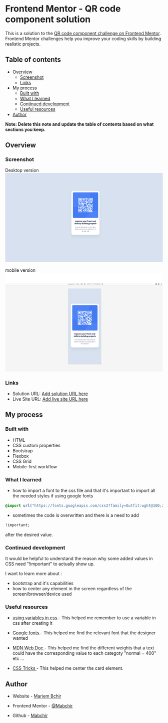 # Frontend Mentor - QR code component solution

This is a solution to the [QR code component challenge on Frontend Mentor](https://www.frontendmentor.io/challenges/qr-code-component-iux_sIO_H). Frontend Mentor challenges help you improve your coding skills by building realistic projects.

## Table of contents

- [Overview](#overview)
  - [Screenshot](#screenshot)
  - [Links](#links)
- [My process](#my-process)
  - [Built with](#built-with)
  - [What I learned](#what-i-learned)
  - [Continued development](#continued-development)
  - [Useful resources](#useful-resources)
- [Author](#author)

**Note: Delete this note and update the table of contents based on what sections you keep.**

## Overview

### Screenshot

Desktop version
![](./images/qr_code_desktop.png)

mobile version
![](./images/qr_code_mobile.png)

### Links

- Solution URL: [Add solution URL here](https://your-solution-url.com)
- Live Site URL: [Add live site URL here](https://your-live-site-url.com)

## My process

### Built with

- HTML
- CSS custom properties
- Bootstrap
- Flexbox
- CSS Grid
- Mobile-first workflow

### What I learned

- how to import a font to the css file and that it's important to import all the needed styles if using google fonts

```css
@import url("https://fonts.googleapis.com/css2?family=Outfit:wght@100;200;300;400;500;600;700&display=swap");
```

- sometimes the code is overwritten and there is a need to add

```css
!important;
```

after the desired value.

### Continued development

It would be helpful to understand the reason why some added values in CSS need "!important" to actually show up.

I want to learn more about :

- bootstrap and it's capabilities
- how to center any element in the screen regardless of the screen/browser/device used

### Useful resources

- [using variables in css ](https://developer.mozilla.org/en-US/docs/Web/CSS/Using_CSS_custom_properties) - This helped me remember to use a variable in css after creating it

- [Google fonts ](https://fonts.google.com/specimen/Outfit?query=Outfit) - This helped me find the relevant font that the designer wanted

- [MDN Web Doc ](https://developer.mozilla.org/en-US/docs/Web/CSS/font-weight) - This helped me find the different weights that a text could have the corresponding value to each categoty "normal = 400" etc ...

- [CSS Tricks ](https://css-tricks.com/quick-css-trick-how-to-center-an-object-exactly-in-the-center/) - This helped me center the card element.

## Author

- Website - [Mariem Bchir](https://goofy-easley-2c8717.netlify.app/index.html)

- Frontend Mentor - [@Mabchir](https://www.frontendmentor.io/profile/yourusername)

- Github - [Mabchir](https://github.com/Mabchir)
